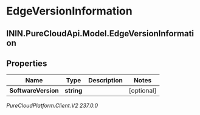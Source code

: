 # EdgeVersionInformation

## ININ.PureCloudApi.Model.EdgeVersionInformation

## Properties

|Name | Type | Description | Notes|
|------------ | ------------- | ------------- | -------------|
| **SoftwareVersion** | **string** |  | [optional] |



_PureCloudPlatform.Client.V2 237.0.0_
